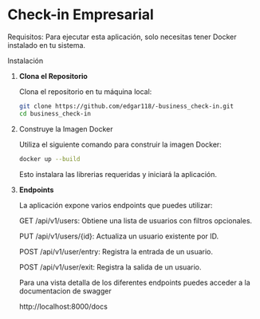 
# Check-in Empresarial

Requisitos:
Para ejecutar esta aplicación, solo necesitas tener Docker instalado en tu sistema.

Instalación

1. **Clona el Repositorio**

   Clona el repositorio en tu máquina local:

   ```bash
   git clone https://github.com/edgar118/-business_check-in.git
   cd business_check-in

2. Construye la Imagen Docker

    Utiliza el siguiente comando para construir la imagen Docker:
    ```bash
    docker up --build
    ```
    
    Esto instalara las librerias requeridas y iniciará la aplicación.


3. **Endpoints**

    La aplicación expone varios endpoints que puedes utilizar:
    
    GET /api/v1/users: Obtiene una lista de usuarios con filtros opcionales.
    
    PUT /api/v1/users/{id}: Actualiza un usuario existente por ID.
    
    POST /api/v1/user/entry: Registra la entrada de un usuario.
    
    POST /api/v1/user/exit: Registra la salida de un usuario.
    
    Para una vista detalla de los diferentes endpoints puedes acceder a la documentacion de swagger 
    
    http://localhost:8000/docs
